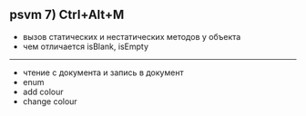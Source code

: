 psvm
7) Ctrl+Alt+M
-------
- вызов статических и нестатических методов у объекта
- чем отличается isBlank, isEmpty
-------
- чтение с документа и запись в документ
- enum
- add colour
- change colour
